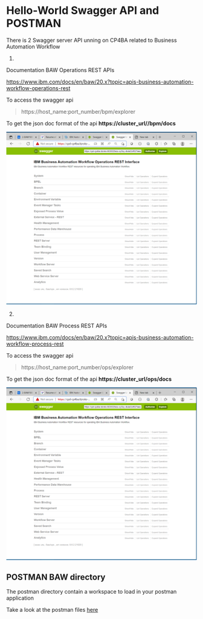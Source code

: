 ﻿# Hello-World Swagger API and POSTMAN

There is 2 Swagger server API unning on CP4BA related to Business Automation Workflow

1.
Documentation BAW Operations REST APIs

https://www.ibm.com/docs/en/baw/20.x?topic=apis-business-automation-workflow-operations-rest

To access the swagger api 
> https://host_name:port_number/bpm/explorer
 
To get the json doc format of the api **https://cluster_url//bpm/docs**

![cp4ba-hello-world/hello-world-swagger](images/baw-operations-rest-swagger.PNG)

2.
Documentation BAW Process REST APIs

https://www.ibm.com/docs/en/baw/20.x?topic=apis-business-automation-workflow-process-rest

To access the swagger api
> https://host_name:port_number/ops/explorer

To get the json doc format of the api **https://cluster_url/ops/docs**

![cp4ba-hello-world/hello-world-swagger](images/baw-operations-rest-swagger.PNG)

## POSTMAN BAW directory

The postman directory contain a workspace to load in your postman application

Take a look at the postman files [here](/hello-world-swagger/postman-baw/Readme.md)
